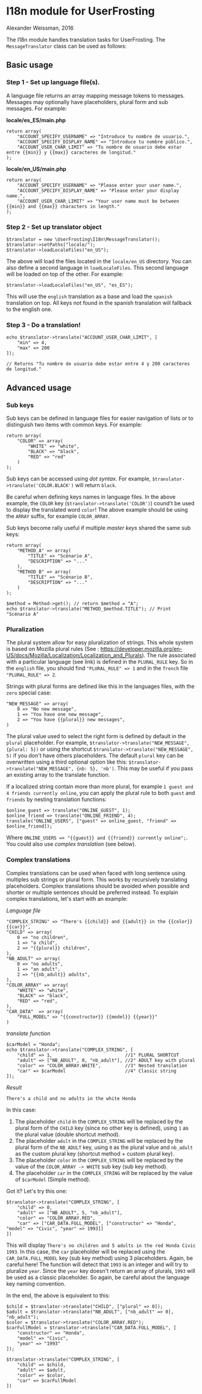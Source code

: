 # I18n module for UserFrosting

Alexander Weissman, 2016

The I18n module handles translation tasks for UserFrosting.  The `MessageTranslator` class can be used as follows:

## Basic usage
### Step 1 - Set up language file(s).

A language file returns an array mapping message tokens to messages.  Messages may optionally have placeholders, plural form and sub messages.  For example:

**locale/es_ES/main.php**

```
return array(
	"ACCOUNT_SPECIFY_USERNAME" => "Introduce tu nombre de usuario.",
	"ACCOUNT_SPECIFY_DISPLAY_NAME" => "Introduce tu nombre público.",
	"ACCOUNT_USER_CHAR_LIMIT" => "Tu nombre de usuario debe estar entre {{min}} y {{max}} caracteres de longitud."
);
```

**locale/en_US/main.php**

```
return array(
	"ACCOUNT_SPECIFY_USERNAME" => "Please enter your user name.",
	"ACCOUNT_SPECIFY_DISPLAY_NAME" => "Please enter your display name.",
	"ACCOUNT_USER_CHAR_LIMIT" => "Your user name must be between {{min}} and {{max}} characters in length."
);
```

### Step 2 - Set up translator object

```
$translator = new \UserFrosting\I18n\MessageTranslator();
$translator->setPaths("locale/");
$translator->loadLocaleFiles("en_US");
```

The above will load the files located in the `locale/en_US` directory. You can also define a second language in `loadLocaleFiles`. This second language will be loaded on top of the other. For example:

```
$translator->loadLocaleFiles("en_US", "es_ES");
```

This will use the `english` translation as a base and load the `spanish` translation on top. All keys not found in the spanish translation will fallback to the english one.

### Step 3 - Do a translation!

```
echo $translator->translate("ACCOUNT_USER_CHAR_LIMIT", [
    "min" => 4,
    "max" => 200
]);

// Returns "Tu nombre de usuario debe estar entre 4 y 200 caracteres de longitud."
```
## Advanced usage

### Sub keys
Sub keys can be defined in language files for easier navigation of lists or to distinguish two items with common keys. For example:

```
return array(
	"COLOR" => array(
		"WHITE" => "white",
		"BLACK" => "black",
		"RED" => "red"
	)
);
```

Sub keys can be accessed using _dot syntax_. For example, `$translator->translate('COLOR.BLACK')` will return `black`.

Be careful when defining keys names in language files. In the above example, the `COLOR` key (`$translator->translate('COLOR')`) cound't be used to display the translated word `color`! The above example should be using the `ARRAY` suffix, for example `COLOR_ARRAY`.

Sub keys become rally useful if multiple *master keys* shared the same sub keys:
```
return array(
	"METHOD_A" => array(
		"TITLE" => "Scénario A",
		"DESCRIPTION" => "..."
	),
	"METHOD_B" => array(
		"TITLE" => "Scénario B",
		"DESCRIPTION" => "..."
	)
);

$method = Method->get(); // return $method = "A";
echo $translator->translate("METHOD_$method.TITLE"); // Print "Scénario A"
```



### Pluralization

The plural system allow for easy pluralization of strings. This whole system is based on Mozilla plural rules (See : https://developer.mozilla.org/en-US/docs/Mozilla/Localization/Localization_and_Plurals). The rule associated with a particular language (see link) is defined in the `PLURAL_RULE` key. So in the `english` file, you should find `"PLURAL_RULE" => 1` and in the `french` file `"PLURAL_RULE" => 2`.

Strings with plural forms are defined like this in the languages files, with the `zero` special case:
```
"NEW_MESSAGE" => array(
	0 => "No new message",
	1 => "You have one new message",
	2 => "You have {{plural}} new messages",
)
```

The plural value used to select the right form is defined by default in the `plural` placeholder. For example, `$translator->translate("NEW_MESSAGE", {plural: 5})` or using the shortcut `$translator->translate("NEW_MESSAGE", 5)` if you don't have others placeholders. The default `plural` key can be overwritten using a third optional option like this: `$translator->translate("NEW_MESSAGE", {nb: 5}, 'nb')`. This may be useful if you pass an existing array to the translate function.

If a localized string contain more than more plural, for example `1 guest and 4 friends currently online`, you can apply the plural rule to both `guest` and `friends` by nesting translation functions:
```
$online_guest => translate("ONLINE_GUEST", 1);
$online_friend => translate("ONLINE_FRIEND", 4);
translate("ONLINE_USERS", ["guest" => online_guest, "friend" => $online_friend]);
```

Where `ONLINE_USERS => "{{guest}} and {{friend}} currently online";`. You could also use *complex translation* (see below).

### Complex translations

Complex translations can be used when faced with long sentence using multiples sub strings or plural form. This works by recursively translating placeholders. Complex translations should be avoided when possible and shorter or multiple sentences should be preferred instead. To explain complex translations, let's start with an example:

*Language file*
```
"COMPLEX_STRING" => "There's {{child}} and {{adult}} in the {{color}} {{car}}",
"CHILD" => array(
	0 => "no children",
	1 => "a child",
	2 => "{{plural}} children",
),
"NB_ADULT" => array(
	0 => "no adults",
	1 => "an adult",
	2 => "{{nb_adult}} adults",
),
"COLOR_ARRAY" => array(
	"WHITE" => "white",
	"BLACK" => "black",
	"RED" => "red",
),
"CAR_DATA"  => array(
  	"FULL_MODEL" => "{{constructor}} {{model}} {{year}}"
)
```

*translate function*
```
$carModel = "Honda";
echo $translator->translate("COMPLEX_STRING", [
	"child" => 1,                           //1° PLURAL SHORTCUT
	"adult" => ["NB_ADULT", 0, "nb_adult"], //2° ADULT key with plural
	"color" => "COLOR_ARRAY.WHITE",         //3° Nested translation
	"car" => $carModel                      //4° Classic string
]);
```

*Result*
```
There's a child and no adults in the white Honda
```			

In this case:
1. The placeholder `child` in the `COMPLEX_STRING` will be replaced by the plural form of the `CHILD` key (since no other key is defined), using `1` as the plural value (double shortcut method).
1. The placeholder `adult` in the `COMPLEX_STRING` will be replaced by the plural form of the `NB_ADULT` key, using `0` as the plural value and `nb_adult` as the custom plural key (shortcut method + custom plural key).
1. The placeholder `color` in the `COMPLEX_STRING` will be replaced by the value of the `COLOR_ARRAY -> WHITE` sub key (sub key method).
1. The placeholder `car` in the `COMPLEX_STRING` will be replaced by the value of `$carModel` (Simple method).

Got it? Let's try this one:
```
$translator->translate("COMPLEX_STRING", [
	"child" => 0,
	"adult" => ["NB_ADULT", 5, "nb_adult"],
	"color" => "COLOR_ARRAY.RED",
	"car" => ["CAR_DATA.FULL_MODEL", ["constructor" => "Honda", "model" => "Civic", "year" => 1993]]
])
```

This will display `There's no children and 5 adults in the red Honda Civic 1993`. In this case, the `car` placeholder will be replaced using the `CAR_DATA.FULL_MODEL` key (sub key method) using 3 placeholders. Again, be careful here! The function will detect that `1993` is an integer and will try to pluralize `year`. Since the `year` key doesn't return an array of plurals, `1993` will be used as a classic placeholder. So again, be careful about the language key naming convention.

In the end, the above is equivalent to this:

```
$child = $translator->translate("CHILD", ["plural" => 0]);
$adult = $translator->translate("NB_ADULT", ["nb_adult" => 0], "nb_adult");
$color = $translator->translate("COLOR_ARRAY.RED");
$carFullModel = $translator->translate("CAR_DATA.FULL_MODEL", [
	"constructor" => "Honda",
	"model" => "Civic",
	"year" => "1993"
]);

$translator->translate("COMPLEX_STRING", [
	"child" => $child,
	"adult" => $adult,
	"color" => $color,
	"car" => $carFullModel
])
```
